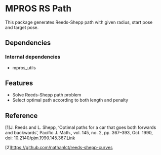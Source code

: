 # MPROS RS Path
This package generates Reeds-Shepp path with given radius, start pose and target pose.

## Dependencies

### Internal dependencies
- mpros_utils

## Features
- Solve Reeds-Shepp path problem
- Select optimal path according to both length and penalty

## Reference
[1]J. Reeds and L. Shepp, ‘Optimal paths for a car that goes both forwards and backwards’, Pacific J. Math., vol. 145, no. 2, pp. 367–393, Oct. 1990, doi: 10.2140/pjm.1990.145.367.[Link](https://msp.org/pjm/1990/145-2/pjm-v145-n2-p06-p.pdf)

[2]https://github.com/nathanlct/reeds-shepp-curves